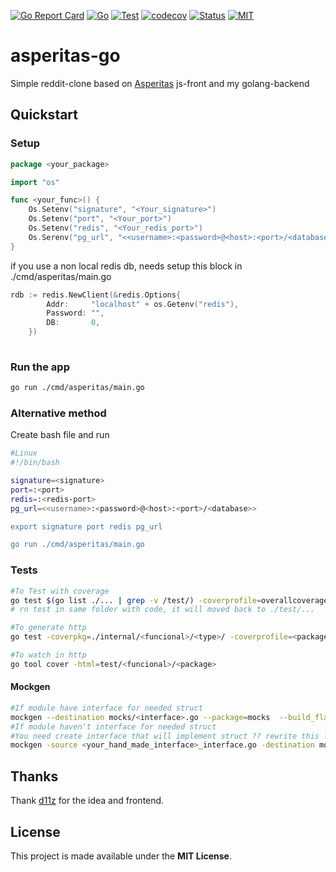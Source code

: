 [![Go Report Card](https://goreportcard.com/badge/github.com/Totus-Floreo/asperitas-on-go)](https://goreportcard.com/report/github.com/Totus-Floreo/asperitas-on-go)
[![Go](https://github.com/Totus-Floreo/asperitas-on-go/actions/workflows/go.yml/badge.svg)](https://github.com/Totus-Floreo/asperitas/blob/main/.github/workflows/go.yml)
[![Test](https://github.com/Totus-Floreo/asperitas-on-go/actions/workflows/test.yml/badge.svg)](https://github.com/Totus-Floreo/asperitas/blob/main/.github/workflows/test.yml)
[![codecov](https://codecov.io/gh/Totus-Floreo/asperitas-on-go/branch/main/graph/badge.svg?token=X9I4VJAFRC)](https://codecov.io/gh/Totus-Floreo/asperitas-on-go)
[![Status](https://badgen.net/badge/status/indevelopment/blue?icon=github)](https://github.com/Totus-Floreo/asperitas-on-go)
[![MIT](https://badgen.net/badge/license/MIT/blue)](https://github.com/Totus-Floreo/asperitas-on-go/blob/main/LICENSE)

# asperitas-go
Simple reddit-clone based on [Asperitas](https://github.com/d11z/asperitas) js-front and my golang-backend

## Quickstart

### Setup
```go
package <your_package>

import "os"

func <your_func>() {
    Os.Setenv("signature", "<Your_signature>")
    Os.Setenv("port", "<Your_port>")
    Os.Setenv("redis", "<Your_redis_port>")
	Os.Serenv("pg_url", "<<username>:<password>@<host>:<port>/<database>>")
}
```
if you use a non local redis db, needs setup this block in ./cmd/asperitas/main.go
```go
rdb := redis.NewClient(&redis.Options{
		Addr:     "localhost" + os.Getenv("redis"),
		Password: "",
		DB:       0,
	})
    
```
### Run the app
```sh
go run ./cmd/asperitas/main.go
```
### Alternative method

Create bash file and run

```sh
#Linux
#!/bin/bash

signature=<signature>
port=:<port>
redis=:<redis-port>
pg_url=<<username>:<password>@<host>:<port>/<database>>

export signature port redis pg_url

go run ./cmd/asperitas/main.go
```

### Tests
```sh
#To Test with coverage
go test $(go list ./... | grep -v /test/) -coverprofile=overallcoverage ./...
# rn test in same folder with code, it will moved back to ./test/...

#To generate http
go test -coverpkg=./internal/<funcional>/<type>/ -coverprofile=<package> ./test/<funcional>/<package>_test.go

#To watch in http
go tool cover -html=test/<funcional>/<package>
```

#### Mockgen
```sh
#If module have interface for needed struct
mockgen --destination mocks/<interface>.go --package=mocks  --build_flags=--mod=mod <moduleURL> <interface>
#If module haven't interface for needed struct
#You need create interface that will implement struct ?? rewrite this later
mockgen -source <your_hand_made_interface>_interface.go -destination mocks/<your_hand_made_interface>.go -package=mocks 
```

## Thanks
Thank [d11z](https://github.com/d11z/asperitas) for the idea and frontend.

## License
This project is made available under the **MIT License**.

